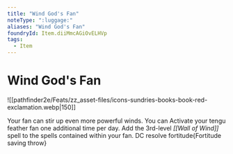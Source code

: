 ```yaml
---
title: "Wind God's Fan"
noteType: ":luggage:"
aliases: "Wind God's Fan"
foundryId: Item.diiMmcAGiOvELHVp
tags:
  - Item
---
```


# Wind God's Fan
![[pathfinder2e/Feats/zz_asset-files/icons-sundries-books-book-red-exclamation.webp|150]]

Your fan can stir up even more powerful winds. You can Activate your tengu feather fan one additional time per day. Add the 3rd-level _[[Wall of Wind]]_ spell to the spells contained within your fan. DC resolve fortitude{Fortitude saving throw}
